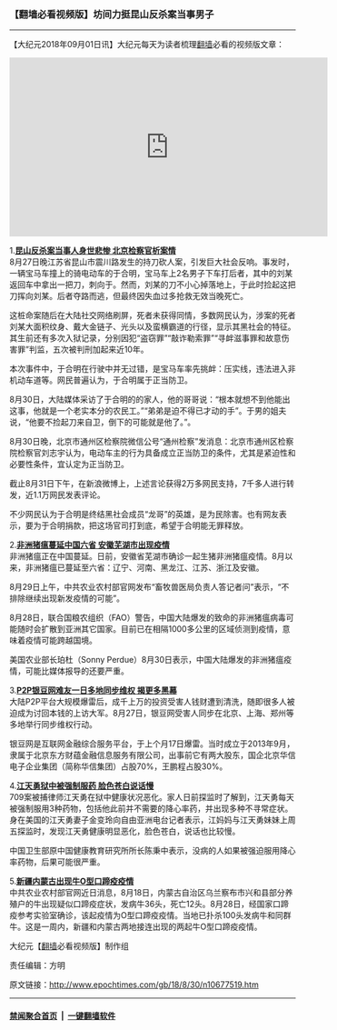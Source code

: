 ### 【翻墙必看视频版】坊间力挺昆山反杀案当事男子
------------------------

<p>【大纪元2018年09月01日讯】大纪元每天为读者梳理<a href="http://www.epochtimes.com/gb/tag/%E7%BF%BB%E5%A2%99.html">翻墙</a>必看的视频版文章：</p>
<p><iframe src="https://www.youtube.com/embed/6CgVvKLS3nQ?rel=0" width="560" height="315" frameborder="0" allowfullscreen="allowfullscreen"></iframe></p>
<p>1.<b><a href="http://www.epochtimes.com/gb/18/8/31/n10680365.htm" target="_blank" rel="noopener noreferrer">昆山反杀案当事人身世悲惨 北京检察官析案情</a></b><br />
8月27日晚江苏省昆山市震川路发生的持刀砍人案，引发巨大社会反响。事发时，一辆宝马车撞上的骑电动车的于合明，宝马车上2名男子下车打后者，其中的刘某返回车中拿出一把刀，刺向于。然而，刘某的刀不小心掉落地上，于此时捡起这把刀挥向刘某。后者夺路而逃，但最终因失血过多抢救无效当晚死亡。</p>
<p>这桩命案随后在大陆社交网络刷屏，死者未获得同情，多数网民认为，涉案的死者刘某大面积纹身、戴大金链子、光头以及蛮横霸道的行径，显示其黑社会的特征。其生前还有多次入狱记录，分别因犯“盗窃罪”“敲诈勒索罪”“寻衅滋事罪和故意伤害罪”判监，五次被判刑加起来近10年。</p>
<p>本次事件中，于合明在行驶中并无过错，是宝马车率先挑衅：压实线，违法进入非机动车道等。网民普遍认为，于合明属于正当防卫。</p>
<p>8月30日，大陆媒体采访了于合明的的家人，他的哥哥说：“根本就想不到他能出这事，他就是一个老实本分的农民工。”“弟弟是迫不得已才动的手”。于男的姐夫说，“他要不捡起刀来自卫，倒下的可能就是他了。”。</p>
<p>8月30日晚，北京市通州区检察院微信公号“通州检察”发消息：北京市通州区检察院检察官刘志宇认为，电动车主的行为具备成立正当防卫的条件，尤其是紧迫性和必要性条件，宜认定为正当防卫。</p>
<p>截止8月31日下午，在新浪微博上，上述言论获得2万多网民支持，7千多人进行转发，近1.1万网民发表评论。</p>
<p>不少网民认为于合明是终结黑社会成员“龙哥”的英雄，是为民除害。也有网友表示，要为于合明捐款，把这场官司打到底，希望于合明能无罪释放。</p>
<p>2.<b><a href="http://www.epochtimes.com/gb/18/8/30/n10678928.htm" target="_blank" rel="noopener noreferrer">非洲猪瘟蔓延中国六省 安徽芜湖市出现疫情</a></b><br />
非洲猪瘟正在中国蔓延。日前，安徽省芜湖市确诊一起生猪非洲猪瘟疫情。8月以来，非洲猪瘟已蔓延至六省：辽宁、河南、黑龙江、江苏、浙江及安徽。</p>
<p>8月29日上午，中共农业农村部官网发布“畜牧兽医局负责人答记者问”表示，“不排除继续出现新发疫情的可能”。</p>
<p>8月28日，联合国粮农组织（FAO）警告，中国大陆爆发的致命的非洲猪瘟病毒可能随时会扩散到亚洲其它国家。目前已在相隔1000多公里的区域侦测到疫情，意味着疫情可能跨越国境。</p>
<p>美国农业部长珀杜（Sonny Perdue）8月30日表示，中国大陆爆发的非洲猪瘟疫情，可能比媒体报导的还要严重。</p>
<p>3.<b><a href="http://www.epochtimes.com/gb/18/8/30/n10679601.htm" target="_blank" rel="noopener noreferrer">P2P银豆网难友一日多地同步维权 揭更多黑幕</a></b><br />
大陆P2P平台大规模爆雷后，成千上万的投资受害人钱财遭到清洗，随即很多人被迫成为讨回本钱的上访大军。8月27日，银豆网受害人同步在北京、上海、郑州等多地举行同步维权行动。</p>
<p>银豆网是互联网金融综合服务平台，于上个月17日爆雷。当时成立于2013年9月，隶属于北京东方财蕴金融信息服务有限公司，出事前它有两大股东，国企北京华信电子企业集团（简称华信集团）占股70%，王鹏程占股30%。</p>
<p>4.<b><a href="http://www.epochtimes.com/gb/18/8/30/n10678755.htm" target="_blank" rel="noopener noreferrer">江天勇狱中被强制服药 脸色苍白说话慢</a></b><br />
709案被捕律师江天勇在狱中健康状况恶化。家人日前探监时了解到，江天勇每天被强制服用3种药物，包括他此前并不需要的降心率药，并出现多种不寻常症状。身在美国的江天勇妻子金变玲向自由亚洲电台记者表示，江妈妈与江天勇妹妹上周五探监时，发现江天勇健康明显恶化，脸色苍白，说话也比较慢。</p>
<p>中国卫生部原中国健康教育研究所所长陈秉中表示，没病的人如果被强迫服用降心率药物，后果可能很严重。</p>
<p>5.<b><a href="http://www.epochtimes.com/gb/18/8/29/n10676357.htm" target="_blank" rel="noopener noreferrer">新疆内蒙古出现牛O型口蹄疫疫情</a></b><br />
中共农业农村部官网近日消息，8月18日，内蒙古自治区乌兰察布市兴和县部分养殖户的牛出现疑似口蹄疫症状，发病牛36头，死亡12头。8月28日，经国家口蹄疫参考实验室确诊，该起疫情为O型口蹄疫疫情。当地已扑杀100头发病牛和同群牛。这是一周内，新疆和内蒙古两地接连出现的两起牛O型口蹄疫疫情。</p>
<p>大纪元【<a href="http://www.epochtimes.com/gb/tag/%E7%BF%BB%E5%A2%99.html">翻墙</a>必看视频版】制作组</p>
<p>责任编辑：方明</p>

原文链接：http://www.epochtimes.com/gb/18/8/30/n10677519.htm


------------------------
#### [禁闻聚合首页](https://github.com/gfw-breaker/banned-news/blob/master/README.md) &nbsp;|&nbsp;  [一键翻墙软件](https://github.com/gfw-breaker/nogfw/blob/master/README.md)